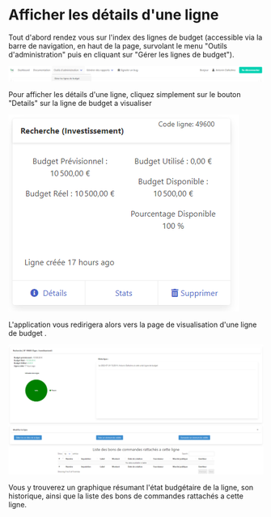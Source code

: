 # Afficher les détails d'une ligne



Tout d'abord rendez vous sur l'index des lignes de budget (accessible via la barre de navigation, en haut de la page, survolant le menu "Outils d'administration" puis en cliquant sur "Gérer les lignes de budget").

![Cliquez sur "Gérer les lignes de budget"](<../../.gitbook/assets/image (8).png>)

Pour afficher les détails d'une ligne, cliquez simplement sur le bouton "Details" sur la ligne de budget a visualiser

![Cliquez sur "Details"](<../../.gitbook/assets/image (4).png>)

L'application vous redirigera alors vers la page de visualisation d'une ligne de budget .

![Page de visualisation d'une ligne de budget](<../../.gitbook/assets/image (13).png>)

Vous y trouverez un graphique résumant l'état budgétaire de la ligne, son historique, ainsi que la liste des bons de commandes rattachés a cette ligne.
